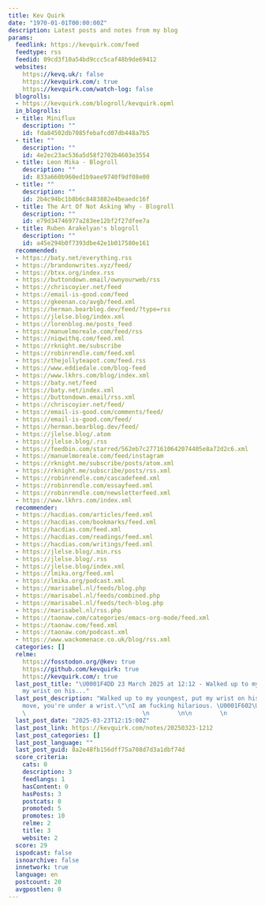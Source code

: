 ```yaml
---
title: Kev Quirk
date: "1970-01-01T00:00:00Z"
description: Latest posts and notes from my blog
params:
  feedlink: https://kevquirk.com/feed
  feedtype: rss
  feedid: 09cd3f10a54bd9ccc5caf48b9de69412
  websites:
    https://kevq.uk/: false
    https://kevquirk.com/: true
    https://kevquirk.com/watch-log: false
  blogrolls:
  - https://kevquirk.com/blogroll/kevquirk.opml
  in_blogrolls:
  - title: Miniflux
    description: ""
    id: fda84502db7085febafcd07db448a7b5
  - title: ""
    description: ""
    id: 4e2ec23ac536a5d58f2702b4603e3554
  - title: Leon Mika - Blogroll
    description: ""
    id: 833a660b960ed1b9aee9740f9df08e00
  - title: ""
    description: ""
    id: 2b4c94bc1b8b6c8483882e4beaedc16f
  - title: The Art Of Not Asking Why - Blogroll
    description: ""
    id: e79d34746977a283ee12bf2f27dfee7a
  - title: Ruben Arakelyan's blogroll
    description: ""
    id: a45e294b0f7393dbe42e1b017580e161
  recommended:
  - https://baty.net/everything.rss
  - https://brandonwrites.xyz/feed/
  - https://btxx.org/index.rss
  - https://buttondown.email/ownyourweb/rss
  - https://chriscoyier.net/feed
  - https://email-is-good.com/feed
  - https://gkeenan.co/avgb/feed.xml
  - https://herman.bearblog.dev/feed/?type=rss
  - https://jlelse.blog/index.xml
  - https://lorenblog.me/posts_feed
  - https://manuelmoreale.com/feed/rss
  - https://niqwithq.com/feed.xml
  - https://rknight.me/subscribe
  - https://robinrendle.com/feed.xml
  - https://thejollyteapot.com/feed.rss
  - https://www.eddiedale.com/blog-feed
  - https://www.lkhrs.com/blog/index.xml
  - https://baty.net/feed
  - https://baty.net/index.xml
  - https://buttondown.email/rss.xml
  - https://chriscoyier.net/feed/
  - https://email-is-good.com/comments/feed/
  - https://email-is-good.com/feed/
  - https://herman.bearblog.dev/feed/
  - https://jlelse.blog/.atom
  - https://jlelse.blog/.rss
  - https://feedbin.com/starred/562eb7c2771610642074405e8a72d2c6.xml
  - https://manuelmoreale.com/feed/instagram
  - https://rknight.me/subscribe/posts/atom.xml
  - https://rknight.me/subscribe/posts/rss.xml
  - https://robinrendle.com/cascadefeed.xml
  - https://robinrendle.com/essayfeed.xml
  - https://robinrendle.com/newsletterfeed.xml
  - https://www.lkhrs.com/index.xml
  recommender:
  - https://hacdias.com/articles/feed.xml
  - https://hacdias.com/bookmarks/feed.xml
  - https://hacdias.com/feed.xml
  - https://hacdias.com/readings/feed.xml
  - https://hacdias.com/writings/feed.xml
  - https://jlelse.blog/.min.rss
  - https://jlelse.blog/.rss
  - https://jlelse.blog/index.xml
  - https://lmika.org/feed.xml
  - https://lmika.org/podcast.xml
  - https://marisabel.nl/feeds/blog.php
  - https://marisabel.nl/feeds/combined.php
  - https://marisabel.nl/feeds/tech-blog.php
  - https://marisabel.nl/rss.php
  - https://taonaw.com/categories/emacs-org-mode/feed.xml
  - https://taonaw.com/feed.xml
  - https://taonaw.com/podcast.xml
  - https://www.wackomenace.co.uk/blog/rss.xml
  categories: []
  relme:
    https://fosstodon.org/@kev: true
    https://github.com/kevquirk: true
    https://kevquirk.com/: true
  last_post_title: "\U0001F4DD 23 March 2025 at 12:12 - Walked up to my youngest put
    my wrist on his..."
  last_post_description: "Walked up to my youngest, put my wrist on his head and said.\n\"Don't
    move, you're under a wrist.\"\nI am fucking hilarious. \U0001F602\U0001F602\n
    \                                 \n        \n\n        \n          \n    "
  last_post_date: "2025-03-23T12:15:00Z"
  last_post_link: https://kevquirk.com/notes/20250323-1212
  last_post_categories: []
  last_post_language: ""
  last_post_guid: 8a2e48fb156dff75a708d7d3a1dbf74d
  score_criteria:
    cats: 0
    description: 3
    feedlangs: 1
    hasContent: 0
    hasPosts: 3
    postcats: 0
    promoted: 5
    promotes: 10
    relme: 2
    title: 3
    website: 2
  score: 29
  ispodcast: false
  isnoarchive: false
  innetwork: true
  language: en
  postcount: 20
  avgpostlen: 0
---
```

